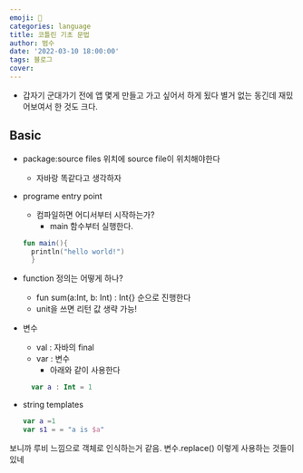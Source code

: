 ```yaml
---
emoji: 🏃
categories: language
title: 코틀린 기초 문법
author: 범수
date: '2022-03-10 18:00:00'
tags: 블로그
cover: 
---
```


- 갑자기 군대가기 전에 앱 몇게 만들고 가고 싶어서 하게 됬다 별거 없는 동긴데 재밌어보여서 한 것도 크다.

## Basic

- package:source files 위치에 source file이 위치해야한다
  - 자바랑 똑같다고 생각하자
- programe entry point
  - 컴파일하면 어디서부터 시작하는가?
    - main 함수부터 실행한다.
  ```kotlin
  fun main(){
    println("hello world!")
    }
  ```
- function 정의는 어떻게 하나?
  - fun sum(a:Int, b: Int) : Int{} 순으로 진행한다
  - unit을 쓰면 리턴 값 생략 가능!
- 변수
  - val : 자바의 final
  - var : 변수
    - 아래와 같이 사용한다
  ```kotlin
    var a : Int = 1
  ```
- string templates

  ```kotlin
  var a =1
  var s1 = = "a is $a"
  ```
보니까 루비 느낌으로 객체로 인식하는거 같음. 변수.replace() 이렇게 사용하는 것들이 있네
